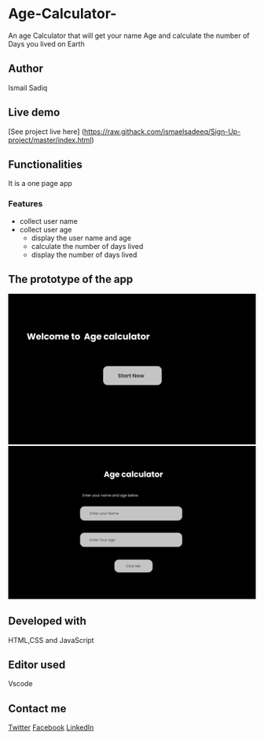# Age-Calculator-
An age Calculator that will get your name Age and calculate the number of Days you lived on Earth
## Author 
Ismail Sadiq
## Live demo
[See project live here] (https://raw.githack.com/ismaelsadeeq/Sign-Up-project/master/index.html)

## Functionalities
It is a one page app

### Features

* collect user name
* collect user age
  * display the user name and age
  * calculate the number of days lived
  * display the number of days lived

## The prototype of the app
![the_picture_preview_of_myage_calculator.](cal.png "This is the age calculator prototype.")
![the_picture_preview_of_myage_calculator.](cal2.png "This is the age calculator prototype.")


## Developed with
HTML,CSS and JavaScript
## Editor used
Vscode
## Contact me
[Twitter](https://twitter.com/sadeeq_ismaela)
[Facebook](https://www.facebook.com/abubakarsadiq.ismail.10/)
[LinkedIn](https://www.linkedin.com/in/sadiq-ismail-95a525183/?lipi=urn%3Ali%3Apage%3Ad_flagship3_feed%3Baf9%2BNdbrSDGsz5WK0HeMzg%3D%3D)